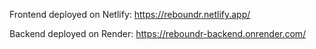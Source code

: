Frontend deployed on Netlify: https://reboundr.netlify.app/​

Backend deployed on Render: https://reboundr-backend.onrender.com/​

